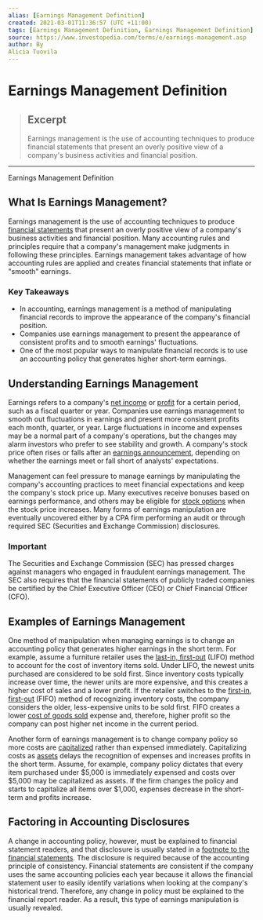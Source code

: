 ```yaml
---
alias: [Earnings Management Definition]
created: 2021-03-01T11:36:57 (UTC +11:00)
tags: [Earnings Management Definition, Earnings Management Definition]
source: https://www.investopedia.com/terms/e/earnings-management.asp
author: By
Alicia Tuovila
---
```


# Earnings Management Definition

> ## Excerpt
> Earnings management is the use of accounting techniques to produce financial statements that present an overly positive view of a company's business activities and financial position.

---

Earnings Management Definition
## What Is Earnings Management?

Earnings management is the use of accounting techniques to produce [financial statements](https://www.investopedia.com/terms/f/financial-statements.asp) that present an overly positive view of a company's business activities and financial position. Many accounting rules and principles require that a company's management make judgments in following these principles. Earnings management takes advantage of how accounting rules are applied and creates financial statements that inflate or "smooth" earnings.

### Key Takeaways

-   In accounting, earnings management is a method of manipulating financial records to improve the appearance of the company's financial position.
-   Companies use earnings management to present the appearance of consistent profits and to smooth earnings' fluctuations.
-   One of the most popular ways to manipulate financial records is to use an accounting policy that generates higher short-term earnings.

## Understanding Earnings Management

Earnings refers to a company's [net income](https://www.investopedia.com/terms/n/netincome.asp) or [profit](https://www.investopedia.com/terms/p/profit.asp) for a certain period, such as a fiscal quarter or year. Companies use earnings management to smooth out fluctuations in earnings and present more consistent profits each month, quarter, or year. Large fluctuations in income and expenses may be a normal part of a company's operations, but the changes may alarm investors who prefer to see stability and growth. A company's stock price often rises or falls after an [earnings announcement](https://www.investopedia.com/terms/e/earnings-announcement.asp), depending on whether the earnings meet or fall short of analysts' expectations.

Management can feel pressure to manage earnings by manipulating the company's accounting practices to meet financial expectations and keep the company's stock price up. Many executives receive bonuses based on earnings performance, and others may be eligible for [stock options](https://www.investopedia.com/terms/e/eso.asp) when the stock price increases. Many forms of earnings manipulation are eventually uncovered either by a CPA firm performing an audit or through required SEC (Securities and Exchange Commission) disclosures.

### Important

The Securities and Exchange Commission (SEC) has pressed charges against managers who engaged in fraudulent earnings management. The SEC also requires that the financial statements of publicly traded companies be certified by the Chief Executive Officer (CEO) or Chief Financial Officer (CFO).

## Examples of Earnings Management

One method of manipulation when managing earnings is to change an accounting policy that generates higher earnings in the short term. For example, assume a furniture retailer uses the [last-in, first-out](https://www.investopedia.com/terms/l/lifo.asp) (LIFO) method to account for the cost of inventory items sold. Under LIFO, the newest units purchased are considered to be sold first. Since inventory costs typically increase over time, the newer units are more expensive, and this creates a higher cost of sales and a lower profit. If the retailer switches to the [first-in, first-out](https://www.investopedia.com/terms/f/fifo.asp) (FIFO) method of recognizing inventory costs, the company considers the older, less-expensive units to be sold first. FIFO creates a lower [cost of goods sold](https://www.investopedia.com/terms/c/cogs.asp) expense and, therefore, higher profit so the company can post higher net income in the current period.

Another form of earnings management is to change company policy so more costs are [capitalized](https://www.investopedia.com/terms/c/capitalize.asp) rather than expensed immediately. Capitalizing costs as [assets](https://www.investopedia.com/terms/a/asset.asp) delays the recognition of expenses and increases profits in the short term. Assume, for example, company policy dictates that every item purchased under $5,000 is immediately expensed and costs over $5,000 may be capitalized as assets. If the firm changes the policy and starts to capitalize all items over $1,000, expenses decrease in the short-term and profits increase.

## Factoring in Accounting Disclosures

A change in accounting policy, however, must be explained to financial statement readers, and that disclosure is usually stated in a [footnote to the financial statements](https://www.investopedia.com/terms/f/footnote.asp). The disclosure is required because of the accounting principle of consistency. Financial statements are consistent if the company uses the same accounting policies each year because it allows the financial statement user to easily identify variations when looking at the company's historical trend. Therefore, any change in policy must be explained to the financial report reader. As a result, this type of earnings manipulation is usually revealed.
